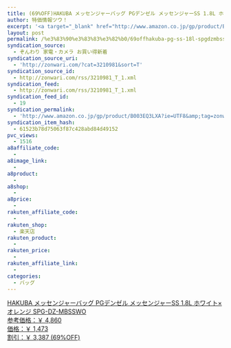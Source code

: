 ```yaml
---
title: (69%OFF)HAKUBA メッセンジャーバッグ PGデンゼル メッセンジャーSS 1.8L ホワイト×オレンジ SPG-DZ-MBSSWO ￥1,473
author: 特価情報ツウ！
excerpt: '<a target="_blank" href="http://www.amazon.co.jp/gp/product/B003EQ3LXA?ie=UTF8&amp;tag=zonwari-22&amp;linkCode=as2&amp;camp=247&amp;creative=7399&amp;creativeASIN=B003EQ3LXA"><img src="http://ecx.images-amazon.com/images/I/41mpUXFkP1L._SL100_.jpg"><br>HAKUBA &#12513;&#12483;&#12475;&#12531;&#12472;&#12515;&#12540;&#12496;&#12483;&#12464; PG&#12487;&#12531;&#12476;&#12523; &#12513;&#12483;&#12475;&#12531;&#12472;&#12515;&#12540;SS 1.8L &#12507;&#12527;&#12452;&#12488;&times;&#12458;&#12524;&#12531;&#12472; SPG-DZ-MBSSWO<br>&#21442;&#32771;&#20385;&#26684;&#65306;&#65509; 4,860<br>&#20385;&#26684;&#65306;&#65509; 1,473<br>&#21106;&#24341;&#65306;&#65509; 3,387 (69%OFF)</a>'
layout: post
permalink: /%e3%83%90%e3%83%83%e3%82%b0/69offhakuba-pg-ss-18l-spgdzmbsswo-1473.html
syndication_source:
  - ぞんわり 家電・カメラ お買い得新着
syndication_source_uri:
  - 'http://zonwari.com/?cat=3210981&sort=T'
syndication_source_id:
  - http://zonwari.com/rss/3210981_T_1.xml
syndication_feed:
  - http://zonwari.com/rss/3210981_T_1.xml
syndication_feed_id:
  - 19
syndication_permalink:
  - 'http://www.amazon.co.jp/gp/product/B003EQ3LXA?ie=UTF8&amp;tag=zonwari-22&amp;linkCode=as2&amp;camp=247&amp;creative=7399&amp;creativeASIN=B003EQ3LXA'
syndication_item_hash:
  - 61523b78d75063f87c428abd84d49152
pvc_views:
  - 1516
a8affiliate_code:
  - 
a8image_link:
  - 
a8product:
  - 
a8shop:
  - 
a8price:
  - 
rakuten_affiliate_code:
  - 
rakuten_shop:
  - 楽天店
rakuten_product:
  - 
rakuten_price:
  - 
rakuten_affiliate_link:
  - 
categories:
  - バッグ
---
```

[<img src='http://i0.wp.com/ecx.images-amazon.com/images/I/41mpUXFkP1L._SL150_.jpg?w=546' title="" alt="" data-recalc-dims="1" />  
HAKUBA メッセンジャーバッグ PGデンゼル メッセンジャーSS 1.8L ホワイト×オレンジ SPG-DZ-MBSSWO  
参考価格：￥ 4,860  
価格：￥ 1,473  
割引：￥ 3,387 (69%OFF)][1]

 [1]: http://www.amazon.co.jp/gp/product/B003EQ3LXA?ie=UTF8&#038;tag=tokkajohotsu-22&#038;linkCode=as2&#038;camp=247&#038;creative=7399&#038;creativeASIN=B003EQ3LXA